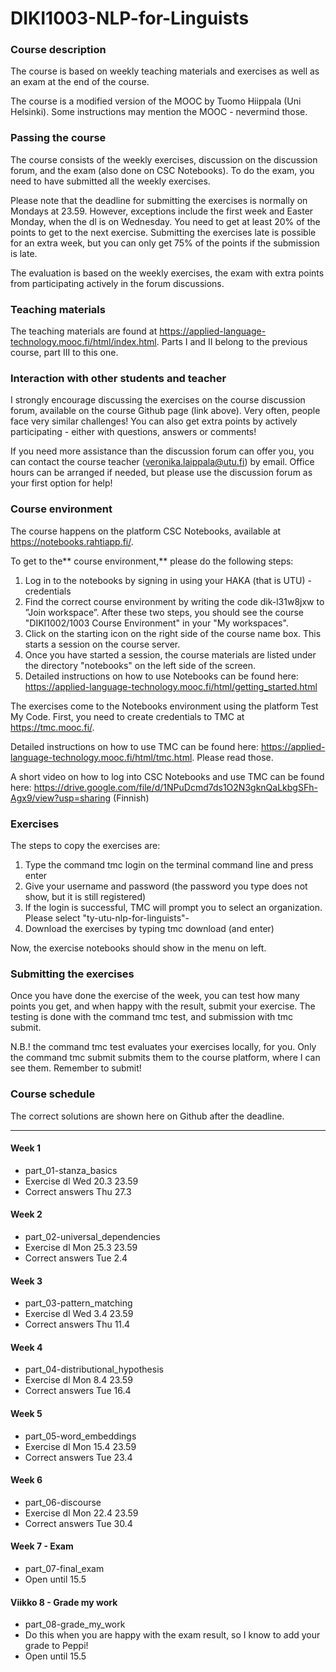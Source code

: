# DIKI1003-NLP-for-Linguists

### Course description

The course is based on weekly teaching materials and exercises as well as an exam at the end of the course.

The course is a modified version of the MOOC by Tuomo Hiippala (Uni Helsinki). Some instructions may mention the MOOC - nevermind those.

### Passing the course

The course consists of the weekly exercises, discussion on the discussion forum, and the exam (also done on CSC Notebooks). To do the exam, you need to have submitted all the weekly exercises.

Please note that the deadline for submitting the exercises is normally on Mondays at 23.59. However, exceptions include the first week and Easter Monday, when the dl is on Wednesday. You need to get at least 20% of the points to get to the next exercise. Submitting the exercises late is possible for an extra week, but you can only get 75% of the points if the submission is late.

The evaluation is based on the weekly exercises, the exam with extra points from participating actively in the forum discussions.

### Teaching materials

The teaching materials are found at  https://applied-language-technology.mooc.fi/html/index.html. Parts I and II belong to the previous course, part III to this one.

### Interaction with other students and teacher

I strongly encourage discussing the exercises on the course discussion forum, available on the course Github page (link above). Very often, people face very similar challenges! You can also get extra points by actively participating - either with questions, answers or comments!

If you need more assistance than the discussion forum can offer you, you can contact the course teacher (veronika.laippala@utu.fi) by email. Office hours can be arranged if needed, but please use the discussion forum as your first option for help!

### Course environment

The course happens on the platform CSC Notebooks, available at https://notebooks.rahtiapp.fi/.

To get to the** course environment,** please do the following steps:

1) Log in to the notebooks by signing in using your HAKA (that is UTU) -credentials
2) Find the correct course environment by writing the code dik-l31w8jxw to ”Join workspace”. After these two steps, you should see the course "DIKI1002/1003 Course Environment" in your "My workspaces".
3) Click on the starting icon on the right side of the course name box. This starts a session on the course server.
4) Once you have started a session, the course materials are listed under the directory "notebooks" on the left side of the screen.
5) Detailed instructions on how to use Notebooks can be found here: https://applied-language-technology.mooc.fi/html/getting_started.html

The exercises come to the Notebooks environment using the platform Test My Code. First, you need to create credentials to TMC at https://tmc.mooc.fi/.

Detailed instructions on how to use TMC can be found here: https://applied-language-technology.mooc.fi/html/tmc.html. Please read those.

A short video on how to log into CSC Notebooks and use TMC can be found here: https://drive.google.com/file/d/1NPuDcmd7ds1O2N3gknQaLkbgSFh-Agx9/view?usp=sharing (Finnish)

### Exercises

The steps to copy the exercises are:

1) Type the command tmc login on the terminal command line and press enter
2) Give your username and password (the password you type does not show, but it is still registered)
3) If the login is successful, TMC will prompt you to select an organization. Please select "ty-utu-nlp-for-linguists"-
4) Download the exercises by typing tmc download (and enter)

Now, the exercise notebooks should show in the menu on left.

### Submitting the exercises

Once you have done the exercise of the week, you can test how many points you get, and when happy with the result, submit your exercise. The testing is done with the command tmc test, and submission with tmc submit. 

N.B.! the command tmc test evaluates your exercises locally, for you. Only the command tmc submit submits them to the course platform, where I can see them. Remember to submit!

### Course schedule

The correct solutions are shown here on Github after the deadline.

---------------------------------------------------------------------------------------------------------------------------------------------------------------------

#### Week 1
* part_01-stanza_basics
* Exercise dl Wed 20.3 23.59
* Correct answers Thu 27.3

#### Week 2
* part_02-universal_dependencies
* Exercise dl Mon 25.3 23.59
* Correct answers Tue 2.4

#### Week 3
* part_03-pattern_matching
* Exercise dl Wed 3.4 23.59
* Correct answers Thu 11.4

#### Week 4
* part_04-distributional_hypothesis
* Exercise dl Mon 8.4 23.59
* Correct answers Tue 16.4

#### Week 5
* part_05-word_embeddings
* Exercise dl Mon 15.4 23.59
* Correct answers Tue 23.4

#### Week 6
* part_06-discourse
* Exercise dl Mon 22.4 23.59
* Correct answers Tue 30.4

#### Week 7 - Exam
* part_07-final_exam
* Open until 15.5

#### Viikko 8 - Grade my work
* part_08-grade_my_work
* Do this when you are happy with the exam result, so I know to add your grade to Peppi!
* Open until 15.5

